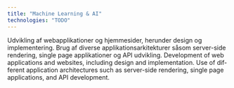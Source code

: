 ```yaml
---
title: "Machine Learning & AI"
technologies: "TODO"
---
```

<span lang="dk">
  Udvikling af webapplikationer og hjemmesider, herunder design og implementering.
  Brug af diverse applikationsarkitekturer såsom server-side rendering, single
  page applikationer og API udvikling.
</span>
<span lang="en">
  Development of web applications and websites, including design and
  implementation. Use of different application architectures such as server-side
  rendering, single page applications, and API development.
</span>
